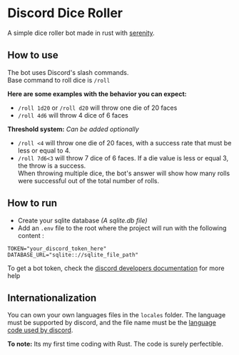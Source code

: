 # Discord Dice Roller
A simple dice roller bot made in rust with [serenity](https://github.com/serenity-rs/serenity).

## How to use

The bot uses Discord's slash commands.   
Base command to roll dice is `/roll`  

__Here are some examples with the behavior you can expect:__   

- `/roll 1d20` or `/roll d20` will throw one die of 20 faces
- `/roll 4d6` will throw 4 dice of 6 faces

**Threshold system:** *Can be added optionally*

- `/roll <4` will throw one die of 20 faces, with a success rate that must be less or equal to 4.
- `/roll 7d6<3` will throw 7 dice of 6 faces. If a die value is less or equal 3, the throw is a success.   
When throwing multiple dice, the bot's answer will show how many rolls were successful out of the total number of rolls.

## How to run
- Create your sqlite database *(A sqlite.db file)*
- Add an `.env` file to the root where the project will run with the following content :
```
TOKEN="your_discord_token_here"
DATABASE_URL="sqlite:://sqlite_file_path"
```
To get a bot token, check the [discord developers documentation](https://discord.com/developers/applications/) for more help

## Internationalization
You can own your own languages files in the `locales` folder. The language must be supported by discord, and the file name must be the [language code used by discord](https://discord.com/developers/docs/reference#locales).
   
**To note:** Its my first time coding with Rust. The code is surely perfectible.
